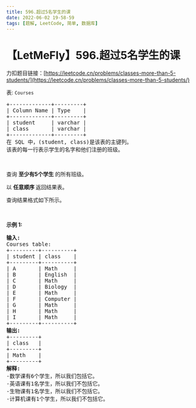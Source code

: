 ```yaml
---
title: 596.超过5名学生的课
date: 2022-06-02 19-58-59
tags: [题解, LeetCode, 简单, 数据库]
---
```


# 【LetMeFly】596.超过5名学生的课

力扣题目链接：[https://leetcode.cn/problems/classes-more-than-5-students/](https://leetcode.cn/problems/classes-more-than-5-students/)

<p>表:&nbsp;<code>Courses</code></p>

<pre>
+-------------+---------+
| Column Name | Type    |
+-------------+---------+
| student     | varchar |
| class       | varchar |
+-------------+---------+
在 SQL 中，(student, class)是该表的主键列。
该表的每一行表示学生的名字和他们注册的班级。
</pre>

<p>&nbsp;</p>

<p>查询&nbsp;<strong>至少有5个学生</strong> 的所有班级。</p>

<p>以 <strong>任意顺序 </strong>返回结果表。</p>

<p>查询结果格式如下所示。</p>

<p>&nbsp;</p>

<p><strong>示例 1:</strong></p>

<pre>
<strong>输入:</strong> 
Courses table:
+---------+----------+
| student | class    |
+---------+----------+
| A       | Math     |
| B       | English  |
| C       | Math     |
| D       | Biology  |
| E       | Math     |
| F       | Computer |
| G       | Math     |
| H       | Math     |
| I       | Math     |
+---------+----------+
<strong>输出:</strong> 
+---------+ 
| class &nbsp; | 
+---------+ 
| Math &nbsp; &nbsp;| 
+---------+
<strong>解释: </strong>
-数学课有6个学生，所以我们包括它。
-英语课有1名学生，所以我们不包括它。
-生物课有1名学生，所以我们不包括它。
-计算机课有1个学生，所以我们不包括它。</pre>


    